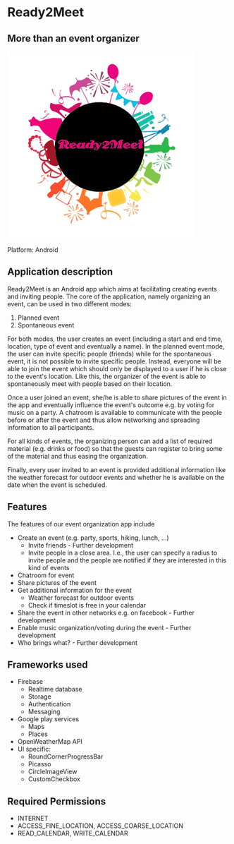  Ready2Meet
 ===================
 More than an event organizer
----

![picture alt](https://github.com/KuechA/mobEvent/blob/master/VFriend-master/app/src/main/res/mipmap-hdpi/ic_launcher.png)

Platform: Android

## Application description ##

Ready2Meet is an Android app which aims at facilitating creating events and inviting people. The core of the application, namely organizing an event, can be used in two different modes:

1. Planned event
2. Spontaneous event

For both modes, the user creates an event (including a start and end time, location, type of event and eventually a name). In the planned event mode, the user can invite specific people (friends) while for the spontaneous event, it is not possible to invite specific people. Instead, everyone will be able to join the event which should only be displayed to a user if he is close to the event's location. Like this, the organizer of the event is able to spontaneously meet with people based on their location.

Once a user joined an event, she/he is able to share pictures of the event in the app and eventually influence the event's outcome e.g. by voting for music on a party. A chatroom is available to communicate with the people before or after the event and thus allow networking and spreading information to all participants.

For all kinds of events, the organizing person can add a list of required material (e.g. drinks or food) so that the guests can register to bring some of the material and thus easing the organization.

Finally, every user invited to an event is provided additional information like the weather forecast for outdoor events and whether he is available on the date when the event is scheduled.

## Features ##

The features of our event organization app include

* Create an event (e.g. party, sports, hiking, lunch, ...)
    * Invite friends - Further development
    * Invite people in a close area. I.e., the user can specify a radius to invite people and the people are notified if they are interested in this kind of events
* Chatroom for event
* Share pictures of the event
* Get additional information for the event
    * Weather forecast for outdoor events
    * Check if timeslot is free in your calendar
* Share the event in other networks e.g. on facebook - Further development
* Enable music organization/voting during the event - Further development
* Who brings what? - Further development

## Frameworks used ##
* Firebase
    * Realtime database
    * Storage
    * Authentication
    * Messaging
* Google play services
    * Maps
    * Places
* OpenWeatherMap API
* UI specific:
    * RoundCornerProgressBar
    * Picasso
    * CircleImageView
    * CustomCheckbox

## Required Permissions ##
* INTERNET
* ACCESS_FINE_LOCATION, ACCESS_COARSE_LOCATION
* READ_CALENDAR, WRITE_CALENDAR
